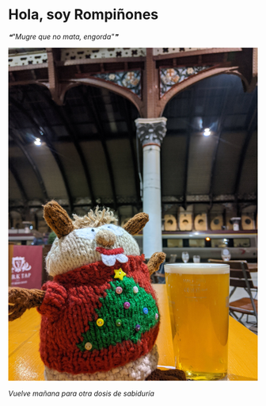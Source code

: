 # Hola, soy Rompiñones

<!--STARTS_HERE_QUOTE_README-->
<i>❝"Mugre que no mata, engorda"❞</i>
<!--ENDS_HERE_QUOTE_README-->

<!--START_SECTION:update_image-->
![alt text](https://raw.githubusercontent.com/focaalvarez/rompinones/main/.github/images/IMG_20220102_174753.jpg?raw=true)
<!--END_SECTION:update_image-->

*Vuelve mañana para otra dosis de sabiduría*
